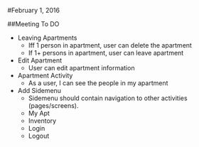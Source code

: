 #February 1, 2016

##Meeting To DO
- Leaving Apartments
   - Iff 1 person in apartment, user can delete the apartment 
   - If 1+ persons in apartment, user can leave apartment 
- Edit Apartment 
   - User can edit apartment information 
- Apartment Activity
   - As a user, I can see the people in my apartment
- Add Sidemenu
   - Sidemenu should contain navigation to other activities (pages/screens).
   - My Apt
   - Inventory
   - Login
   - Logout 
